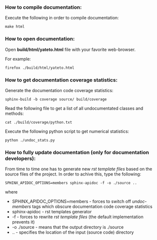 ### How to compile documentation:

Execute the following in order to compile documentation: 

	make html
    
### How to open documentation:
Open **build/html/yateto.html** file with your favorite web-browser.

For example:

	firefox ./build/html/yateto.html

### How to get documentation coverage statistics:
Generate the documentation code coverage statistics:

    sphinx-build -b coverage source/ build/coverage
    
Read the following file to get a list of all undocumentated classes and methods:

    cat ./build/coverage/python.txt

Execute the following python script to get numerical statistics:

    python ./undoc_stats.py


### How to fully update documentation (only for documentation developers):
From time to time one has to generate new *rst template files* based on the source files of the project. 
In order to achive this, type the following:

	SPHINX_APIDOC_OPTIONS=members sphinx-apidoc -f -o ./source ..
where
- SPHINX_APIDOC_OPTIONS=members - forces to switch off *undoc-members* tags which obscure documentation code coverage statistics
- sphinx-apidoc - rst templates generator
- -f - forces to rewrite *rst template files* (the default implementation prevents it)
- -o ./source - means that the output directory is ./source
- .. - specifies the location of the input (source code) directory

